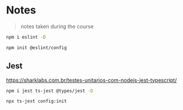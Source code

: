 # Notes

> notes taken during the course

```sh
npm i eslint -D 
```

```sh
npm init @eslint/config
```

## Jest

https://sharklabs.com.br/testes-unitarios-com-nodejs-jest-typescript/

```sh
npm i jest ts-jest @types/jest -D
```

```sh
npx ts-jest config:init
```


